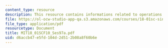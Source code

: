 ```yaml
---
content_type: resource
description: This resource contains informations related to operations on power series.
file: https://ol-ocw-studio-app-qa.s3.amazonaws.com/courses/18-01sc-single-variable-calculus-fall-2010/d6accb47e5fd104d2d512b08a8f60b6e_MIT18_01SCF10_Ses97a.pdf
file_type: application/pdf
resourcetype: Document
title: MIT18_01SCF10_Ses97a.pdf
uid: d6accb47-e5fd-104d-2d51-2b08a8f60b6e
---
```

